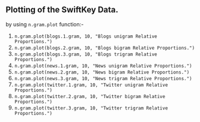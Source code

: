 ## Plotting of the SwiftKey Data.
by using ```n.gram.plot``` function:-

1. ```n.gram.plot(blogs.1.gram, 10, "Blogs unigram Relative Proportions.")```
2. ```n.gram.plot(blogs.2.gram, 10, "Blogs bigram Relative Proportions.")```
3. ```n.gram.plot(blogs.3.gram, 10, "Blogs trigram Relative Proportions.")```
4. ```n.gram.plot(news.1.gram, 10, "News unigram Relative Proportions.")```
5. ```n.gram.plot(news.2.gram, 10, "News bigram Relative Proportions.")```
6. ```n.gram.plot(news.3.gram, 10, "News trigram Relative Proportions.")```
7. ```n.gram.plot(twitter.1.gram, 10, "Twitter unigram Relative Proportions.")```
8. ```n.gram.plot(twitter.2.gram, 10, "Twitter bigram Relative Proportions.")```
9. ```n.gram.plot(twitter.3.gram, 10, "Twitter trigram Relative Proportions.")```
